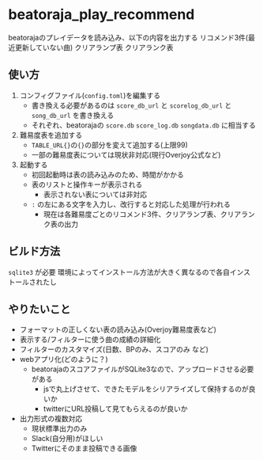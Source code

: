 # beatoraja_play_recommend
beatorajaのプレイデータを読み込み、以下の内容を出力する
リコメンド3件(最近更新していない曲)
クリアランプ表
クリアランク表

## 使い方
1. コンフィグファイル(`config.toml`)を編集する
    - 書き換える必要があるのは `score_db_url` と `scorelog_db_url` と `song_db_url` を書き換える
    - それぞれ、beatorajaの `score.db` `score_log.db` `songdata.db` に相当する
3. 難易度表を追加する
    - `TABLE_URL{}`の`{}`の部分を変えて追加する(上限99)
    - 一部の難易度表については現状非対応(現行Overjoy公式など)
4. 起動する
    - 初回起動時は表の読み込みのため、時間がかかる
    - 表のリストと操作キーが表示される
        - 表示されない表については非対応
    - `:` の左にある文字を入力し、改行すると対応した処理が行われる
        - 現在は各難易度ごとのリコメンド3件、クリアランプ表、クリアランク表の出力

## ビルド方法
`sqlite3` が必要
環境によってインストール方法が大きく異なるので各自インストールされたし

## やりたいこと
- フォーマットの正しくない表の読み込み(Overjoy難易度表など)
- 表示する/フィルターに使う曲の成績の詳細化
- フィルターのカスタマイズ(日数、BPのみ、スコアのみ など)
- webアプリ化(どのように？)
    - beatorajaのスコアファイルがSQLite3なので、アップロードさせる必要がある
        - jsで丸上げさせて、できたモデルをシリアライズして保持するのが良いか
        - twitterにURL投稿して見てもらえるのが良いか
- 出力形式の複数対応
    - 現状標準出力のみ
    - Slack(自分用)がほしい
    - Twitterにそのまま投稿できる画像
